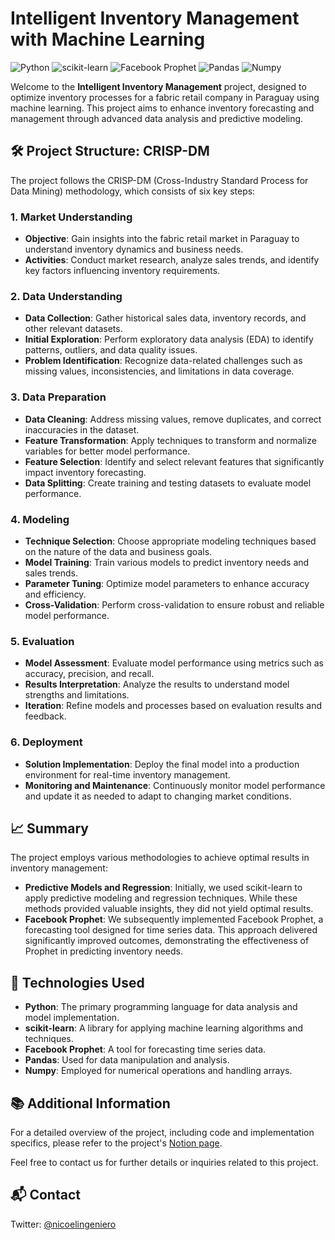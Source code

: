 # Intelligent Inventory Management with Machine Learning

![Python](https://img.shields.io/badge/Python-3.8-blue) ![scikit-learn](https://img.shields.io/badge/scikit--learn-0.24-blue) ![Facebook Prophet](https://img.shields.io/badge/Facebook%20Prophet-1.1.1-orange) ![Pandas](https://img.shields.io/badge/Pandas-1.3.3-green) ![Numpy](https://img.shields.io/badge/Numpy-1.21.2-blue) 

Welcome to the **Intelligent Inventory Management** project, designed to optimize inventory processes for a fabric retail company in Paraguay using machine learning. This project aims to enhance inventory forecasting and management through advanced data analysis and predictive modeling.

## 🛠️ Project Structure: CRISP-DM

The project follows the CRISP-DM (Cross-Industry Standard Process for Data Mining) methodology, which consists of six key steps:

### 1. Market Understanding
- **Objective**: Gain insights into the fabric retail market in Paraguay to understand inventory dynamics and business needs.
- **Activities**: Conduct market research, analyze sales trends, and identify key factors influencing inventory requirements.

### 2. Data Understanding
- **Data Collection**: Gather historical sales data, inventory records, and other relevant datasets.
- **Initial Exploration**: Perform exploratory data analysis (EDA) to identify patterns, outliers, and data quality issues.
- **Problem Identification**: Recognize data-related challenges such as missing values, inconsistencies, and limitations in data coverage.

### 3. Data Preparation
- **Data Cleaning**: Address missing values, remove duplicates, and correct inaccuracies in the dataset.
- **Feature Transformation**: Apply techniques to transform and normalize variables for better model performance.
- **Feature Selection**: Identify and select relevant features that significantly impact inventory forecasting.
- **Data Splitting**: Create training and testing datasets to evaluate model performance.

### 4. Modeling
- **Technique Selection**: Choose appropriate modeling techniques based on the nature of the data and business goals.
- **Model Training**: Train various models to predict inventory needs and sales trends.
- **Parameter Tuning**: Optimize model parameters to enhance accuracy and efficiency.
- **Cross-Validation**: Perform cross-validation to ensure robust and reliable model performance.

### 5. Evaluation
- **Model Assessment**: Evaluate model performance using metrics such as accuracy, precision, and recall.
- **Results Interpretation**: Analyze the results to understand model strengths and limitations.
- **Iteration**: Refine models and processes based on evaluation results and feedback.

### 6. Deployment
- **Solution Implementation**: Deploy the final model into a production environment for real-time inventory management.
- **Monitoring and Maintenance**: Continuously monitor model performance and update it as needed to adapt to changing market conditions.

## 📈 Summary

The project employs various methodologies to achieve optimal results in inventory management:

- **Predictive Models and Regression**: Initially, we used scikit-learn to apply predictive modeling and regression techniques. While these methods provided valuable insights, they did not yield optimal results.
- **Facebook Prophet**: We subsequently implemented Facebook Prophet, a forecasting tool designed for time series data. This approach delivered significantly improved outcomes, demonstrating the effectiveness of Prophet in predicting inventory needs.

## 🚀 Technologies Used
- **Python**: The primary programming language for data analysis and model implementation.
- **scikit-learn**: A library for applying machine learning algorithms and techniques.
- **Facebook Prophet**: A tool for forecasting time series data.
- **Pandas**: Used for data manipulation and analysis.
- **Numpy**: Employed for numerical operations and handling arrays.

## 📚 Additional Information
For a detailed overview of the project, including code and implementation specifics, please refer to the project's [Notion page](#). 

Feel free to contact us for further details or inquiries related to this project.

## 📬 Contact
Twitter: [@nicoelingeniero](https://twitter.com/nicoelingeniero)
